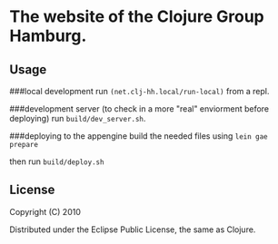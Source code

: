 # The website of the Clojure Group Hamburg.

## Usage


###local development
run `(net.clj-hh.local/run-local)` from a repl.


###development server (to check in a more "real" enviorment before deploying)
run `build/dev_server.sh`.

###deploying to the appengine
build the needed files using `lein gae prepare`

then run `build/deploy.sh`

## License

Copyright (C) 2010

Distributed under the Eclipse Public License, the same as Clojure.
